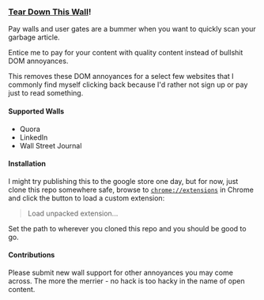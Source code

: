 ### [Tear Down This Wall](https://en.wikipedia.org/wiki/Tear_down_this_wall!)!

Pay walls and user gates are a bummer when you want to quickly scan your garbage article.

Entice me to pay for your content with quality content instead of bullshit DOM annoyances.

This removes these DOM annoyances for a select few websites that I commonly find myself clicking back because I'd rather not sign up or pay just to read something.

#### Supported Walls

- Quora
- LinkedIn
- Wall Street Journal

#### Installation

I might try publishing this to the google store one day, but for now, just clone this repo somewhere safe,
browse to [`chrome://extensions`](chrome://extensions) in Chrome and click the button to load a custom extension:

> Load unpacked extension...

Set the path to wherever you cloned this repo and you should be good to go.


#### Contributions

Please submit new wall support for other annoyances you may come across. The more the merrier - no hack is too hacky in the name of open content.
